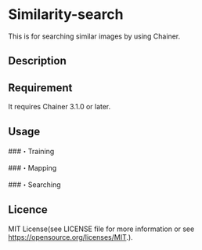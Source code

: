 Similarity-search
====
This is for searching similar images by using Chainer.

## Description



## Requirement
It requires Chainer 3.1.0 or later.


## Usage

###・Training  

###・Mapping  

###・Searching  

## Licence
MIT License(see LICENSE file for more information or see https://opensource.org/licenses/MIT.).